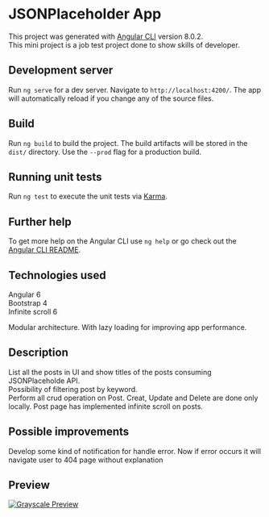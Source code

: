 # JSONPlaceholder App

This project was generated with [Angular CLI](https://github.com/angular/angular-cli) version 8.0.2. <br />
This mini project is a job test project done to show skills of developer.

## Development server

Run `ng serve` for a dev server. Navigate to `http://localhost:4200/`. The app will automatically reload if you change any of the source files.

## Build

Run `ng build` to build the project. The build artifacts will be stored in the `dist/` directory. Use the `--prod` flag for a production build.

## Running unit tests

Run `ng test` to execute the unit tests via [Karma](https://karma-runner.github.io).

## Further help

To get more help on the Angular CLI use `ng help` or go check out the [Angular CLI README](https://github.com/angular/angular-cli/blob/master/README.md).

## Technologies used

Angular 6 <br />
Bootstrap 4 <br />
Infinite scroll 6 <br />

Modular architecture. With lazy loading for improving app performance.

## Description

List all the posts in UI and show titles of the posts consuming JSONPlaceholde API. <br />
Possibility of filtering post by keyword. <br />
Perform all crud operation on Post. Creat, Update and Delete are done only locally.
Post page has implemented infinite scroll on posts.

## Possible improvements

Develop some kind of notification for handle error. Now if error occurs it will navigate user to 404 page without explanation

## Preview

[![Grayscale Preview](https://i.ibb.co/chvtJHY/add.png)](https://blackrockdigital.github.io/startbootstrap-grayscale/)

